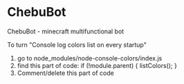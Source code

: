 # ChebuBot
 ChebuBot - minecraft multifunctional bot


To turn "Console log colors list on every startup"
1) go to node_modules/node-console-colors/index.js
2) find this part of code:
    if (!module.parent) {
        listColors();
    }
3) Comment/delete this part of code
